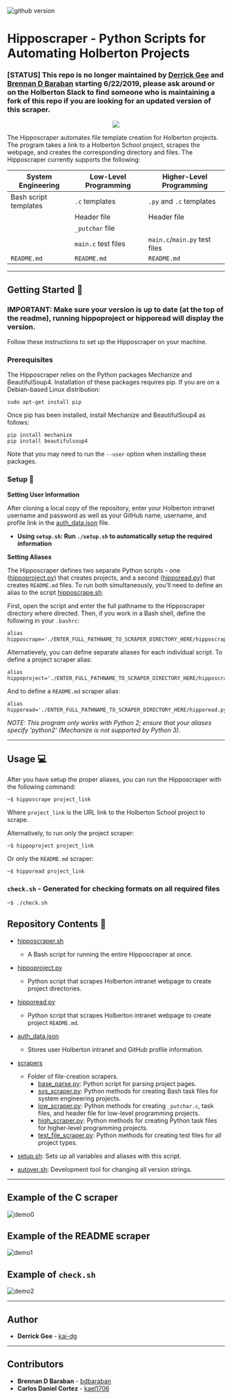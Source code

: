 ![github version](https://d25lcipzij17d.cloudfront.net/badge.svg?id=gh&type=6&v=1.1.1&x2=0)
# Hipposcraper - Python Scripts for Automating Holberton Projects

### [STATUS] This repo is no longer maintained by [Derrick Gee](https://github.com/kai-dg) and [Brennan D Baraban](https://github.com/bdbaraban) starting 6/22/2019, please ask around or on the Holberton Slack to find someone who is maintaining a fork of this repo if you are looking for an updated version of this scraper.

<p align="center">
  <img src="https://uploads-ssl.webflow.com/6105315644a26f77912a1ada/611d35a53693d2436a280488_607774d74f86e77c058d9f4c_favicon.ico">
</p>

The Hipposcraper automates file template creation for Holberton projects. The 
program takes a link to a Holberton School project, scrapes the webpage, and 
creates the corresponding directory and files. The Hipposcraper currently supports 
the following: 

| System Engineering    | Low-Level Programming | Higher-Level Programming      |
| --------------------- | --------------------- | ----------------------------- |
| Bash script templates | `.c` templates        | `.py` and `.c` templates      |
|                       | Header file           | Header file                   |
|                       | `_putchar` file       |                               |
|                       | `main.c` test files   | `main.c`/`main.py` test files |
| `README.md`           | `README.md`           | `README.md`                   |

---

## Getting Started :wrench:

### IMPORTANT: Make sure your version is up to date (at the top of the readme), running hippoproject or hipporead will display the version.

Follow these instructions to set up the Hipposcraper on your machine.

### Prerequisites

The Hipposcraper relies on the Python packages Mechanize and BeautifulSoup4. 
Installation of these packages requires pip. If you are on a Debian-based Linux 
distribution:

```
sudo apt-get install pip
```

Once pip has been installed, install Mechanize and BeautifulSoup4 as follows:

```
pip install mechanize
pip install beautifulsoup4
```

Note that you may need to run the `--user` option when installing these packages.

### Setup :key:

**Setting User Information**

After cloning a local copy of the repository, enter your Holberton intranet 
username and password as well as your GitHub name, username, and profile link 
in the [auth_data.json](./auth_data.json) file.
  - **Using `setup.sh`: Run `./setup.sh` to automatically setup the required information**

**Setting Aliases**

The Hipposcraper defines two separate Python scripts - one 
([hippoproject.py](./hippoproject.py)) that creates projects, 
and a second ([hipporead.py](./hipporead.py)) that creates 
`README.md` files. To run both simultaneously, you'll need to define an alias 
to the script [hipposcrape.sh](./hipposcrape.sh).

First, open the script and enter the full pathname to the Hipposcraper 
directory where directed. Then, if you work in a Bash shell, define the 
following in your `.bashrc`:

```
alias hipposcrape='./ENTER_FULL_PATHNAME_TO_SCRAPER_DIRECTORY_HERE/hipposcrape.sh'
```

Alternatievely, you can define separate aliases for each individual script. To 
define a project scraper alias:

```
alias hippoproject='./ENTER_FULL_PATHNAME_TO_SCRAPER_DIRECTORY_HERE/hipposcraper.py'
```

And to define a `README.md` scraper alias:

```
alias hipporead='./ENTER_FULL_PATHNAME_TO_SCRAPER_DIRECTORY_HERE/hipporead.py'
```

*NOTE: This program only works with Python 2; ensure that your aliases 
specify 'python2' (Mechanize is not supported by Python 3).*

---

## Usage :computer:

After you have setup the proper aliases, you can run the Hipposcraper with the 
following command:

```
~$ hipposcrape project_link
```

Where `project_link` is the URL link to the Holberton School project to scrape.

Alternatively, to run only the project scraper:

```
~$ hippoproject project_link
```

Or only the `README.md` scraper:

```
~$ hipporead project_link
```

### `check.sh` - Generated for checking formats on all required files

```
~$ ./check.sh
```

## Repository Contents :file_folder:

* [hipposcraper.sh](./hipposcraper.sh)
  * A Bash script for running the entire Hipposcraper at once.

* [hippoproject.py](./hippoproject.py)
  * Python script that scrapes Holberton intranet webpage to create project 
directories.

* [hipporead.py](./hipporead.py)
  * Python script that scrapes Holberton intranet webpage to create project 
`README.md`.

* [auth_data.json](./auth_data.json)
  * Stores user Holberton intranet and GitHub profile information.

* [scrapers](./scrapers)
  * Folder of file-creation scrapers.
    * [base_parse.py](./scrapers/base_parse.py): Python script for parsing project pages.
    * [sys_scraper.py](./scrapers/sys_scraper.py): Python methods for creating 
Bash task files for system engineering projects.
    * [low_scraper.py](./scrapers/low_scraper.py): Python methods for creating 
`_putchar.c`, task files, and header file for low-level programming projects.
    * [high_scraper.py](./scrapers/high_scraper.py): Python methods for creating 
Python task files for higher-level programming projects.
    * [test_file_scraper.py](./scrapers/test_file_scraper.py): Python methods for creating 
test files for all project types.
* [setup.sh](./setup.sh): Sets up all variables and aliases with this script.
* [autover.sh](./autover.sh): Development tool for changing all version strings.
    
---

## Example of the C scraper

![demo0](https://i.imgur.com/oB08uzF.png)

## Example of the README scraper

![demo1](https://i.imgur.com/6qaC92l.jpg)

## Example of `check.sh`

![demo2](https://i.imgur.com/oQqTLWXh.jpg)

---

## Author
* **Derrick Gee** - [kai-dg](https://github.com/kai-dg)

---

## Contributors
* **Brennan D Baraban** - [bdbaraban](https://github.com/bdbaraban)
* **Carlos Daniel Cortez** - [kael1706](https://github.com/kael1706)

